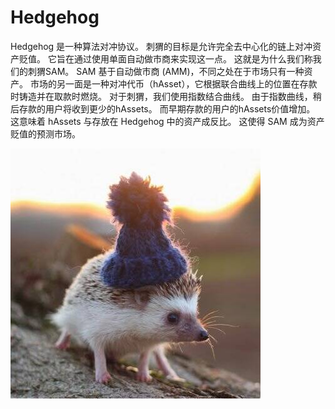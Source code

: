 # Hedgehog

Hedgehog 是一种算法对冲协议。 刺猬的目标是允许完全去中心化的链上对冲资产贬值。 它旨在通过使用单面自动做市商来实现这一点。 这就是为什么我们称我们的刺猬SAM。
SAM 基于自动做市商 (AMM)，不同之处在于市场只有一种资产。 市场的另一面是一种对冲代币（hAsset），它根据联合曲线上的位置在存款时铸造并在取款时燃烧。 对于刺猬，我们使用指数结合曲线。 由于指数曲线，稍后存款的用户将收到更少的hAssets。 而早期存款的用户的hAssets价值增加。 这意味着 hAssets 与存放在 Hedgehog 中的资产成反比。 这使得 SAM 成为资产贬值的预测市场。

![_r_N8Z2D_400x400](_r_N8Z2D_400x400.jpg)
